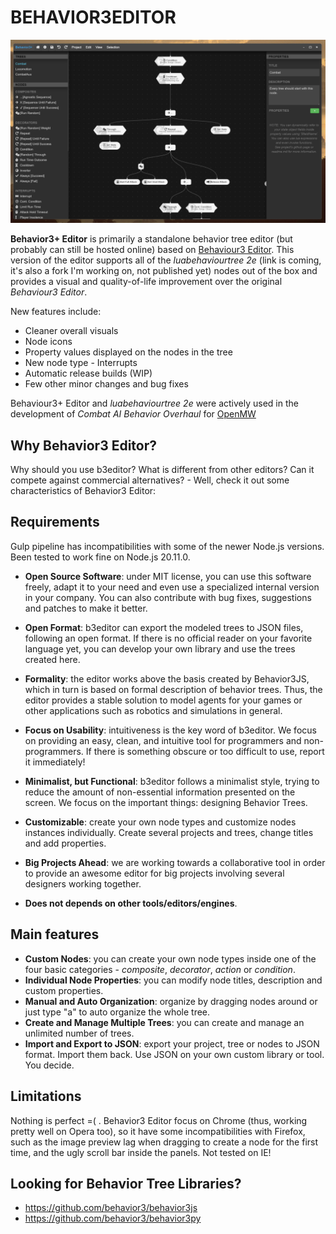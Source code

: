 # BEHAVIOR3EDITOR

![interface preview](preview.png)

**Behavior3+ Editor** is primarily a standalone behavior tree editor (but probably can still be hosted online) based on [Behaviour3 Editor](https://github.com/behavior3/behavior3editor). This version of the editor supports all of the _luabehaviourtree 2e_ (link is coming, it's also a fork I'm working on, not published yet) nodes out of the box and provides a visual and quality-of-life improvement over the original _Behaviour3 Editor_.

New features include:
- Cleaner overall visuals
- Node icons
- Property values displayed on the nodes in the tree
- New node type - Interrupts
- Automatic release builds (WIP)
- Few other minor changes and bug fixes

Behaviour3+ Editor and _luabehaviourtree 2e_ were actively used in the development of _Combat AI Behavior Overhaul_ for [OpenMW](https://openmw.org/)

## Why Behavior3 Editor?

Why should you use b3editor? What is different from other editors? Can it compete against commercial alternatives? - Well, check it out some characteristics of Behavior3 Editor:

## Requirements

Gulp pipeline has incompatibilities with some of the newer Node.js versions. 
Been tested to work fine on Node.js 20.11.0.

- **Open Source Software**: under MIT license, you can use this software freely, adapt it to your need and even use a specialized internal version in your company. You can also contribute with bug fixes, suggestions and patches to make it better.

- **Open Format**: b3editor can export the modeled trees to JSON files, following an open format. If there is no official reader on your favorite language yet, you can develop your own library and use the trees created here. 

- **Formality**: the editor works above the basis created by Behavior3JS, which in turn is based on formal description of behavior trees. Thus, the editor provides a stable solution to model agents for your games or other applications such as robotics and simulations in general.

- **Focus on Usability**: intuitiveness is the key word of b3editor. We focus on providing an easy, clean, and intuitive tool for programmers and non-programmers. If there is something obscure or too difficult to use, report it immediately!

- **Minimalist, but Functional**: b3editor follows a minimalist style, trying to reduce the amount of non-essential information presented on the screen. We focus on the important things: designing Behavior Trees. 

- **Customizable**: create your own node types and customize nodes instances individually. Create several projects and trees, change titles and add properties.

- **Big Projects Ahead**: we are working towards a collaborative tool in order to provide an awesome editor for big projects involving several designers working together. 

- **Does not depends on other tools/editors/engines**.



## Main features

- **Custom Nodes**: you can create your own node types inside one of the four basic categories - *composite*, *decorator*, *action* or *condition*. 
- **Individual Node Properties**: you can modify node titles, description and custom properties.
- **Manual and Auto Organization**: organize by dragging nodes around or just type "a" to auto organize the whole tree.
- **Create and Manage Multiple Trees**: you can create and manage an unlimited number of trees.
- **Import and Export to JSON**: export your project, tree or nodes to JSON format. Import them back. Use JSON on your own custom library or tool. You decide.


## Limitations

Nothing is perfect =( . Behavior3 Editor focus on Chrome (thus, working pretty well on Opera too), so it have some incompatibilities with Firefox, such as the image preview lag when dragging to create a node for the first time, and the ugly scroll bar inside the panels. Not tested on IE!


## Looking for Behavior Tree Libraries?

- https://github.com/behavior3/behavior3js
- https://github.com/behavior3/behavior3py

